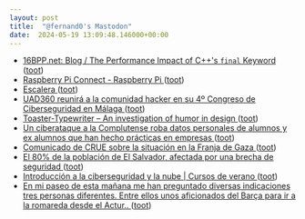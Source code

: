 ```yaml
---
layout: post
title:  "@fernand0's Mastodon"
date:  2024-05-19 13:09:48.146000+00:00
---
```

*  [16BPP.net: Blog / The Performance Impact of C++'s `final` Keyword ](https://16bpp.net/blog/post/the-performance-impact-of-cpp-final-keyword) ([toot](https://mastodon.social/@fernand0/112467914794248026))
*  [Raspberry Pi Connect - Raspberry Pi   ](https://www.raspberrypi.com/news/raspberry-pi-connect/) ([toot](https://mastodon.social/@fernand0/112467769872391071))
*  [Escalera ](https://www.flickr.com/photos/fernand0/53683140567) ([toot](https://mastodon.social/@fernand0/112467732508735694))
*  [UAD360 reunirá a la comunidad hacker en su 4º Congreso de Ciberseguridad en Málaga ](https://unaaldia.hispasec.com/2024/05/uad360-reunira-a-la-comunidad-hacker-en-su-4o-congreso-de-ciberseguridad-en-malaga.htm) ([toot](https://mastodon.social/@fernand0/112467545448490652))
*  [Toaster-Typewriter – An investigation of humor in design ](https://www.creativeapplications.net/objects/toaster-typewriter-an-investigation-of-humor-in-design) ([toot](https://mastodon.social/@fernand0/112467194284782316))
*  [Un ciberataque a la Complutense roba datos personales de alumnos y ex alumnos que han hecho prácticas en empresas ](https://www.eldiario.es/tecnologia/ciberataque-complutense-roba-datos-personales-alumnos-ex-alumnos-han-hecho-practicas-empresas_1_11356786.htm) ([toot](https://mastodon.social/@fernand0/112467107577610584))
*  [Comunicado de CRUE sobre la situación en la Franja de Gaza ](https://www.unizar.es/actualidad/vernoticia_ng.php?id=8292) ([toot](https://mastodon.social/@fernand0/112466794884983482))
*  [El 80% de la población de El Salvador, afectada por una brecha de seguridad ](https://www.escudodigital.com/ciberseguridad/80-poblacion-salvador-afectada-brecha-seguridad_58938_102.htm) ([toot](https://mastodon.social/@fernand0/112466564086372631))
*  [Introducción a la ciberseguridad y la nube \| Cursos de verano ](https://cursosextraordinarios.unizar.es/curso/2024/introduccion-la-ciberseguridad-y-la-nub) ([toot](https://mastodon.social/@fernand0/112465103988095210))
*  [En mi paseo de esta mañana me han preguntado diversas indicaciones tres personas diferentes. Entre ellos unos aficionados del Barça para ir a la romareda desde el Actur.. ](https://mastodon.social/@fernand0/112463562804829598) ([toot](https://mastodon.social/@fernand0/112463562804829598))

